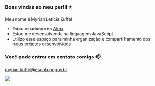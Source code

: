 ### Boas vindas ao meu perfil ⭐

Meu nome é Myrian Leticia Kuffel

- Estou estudando na [Alura](https://www.alura.com.br)
- Estou me desenvolvendo na linguagem JavaScript
- Utilizo esse espaço para minha organização e compartilhamento dos meus projetos desenvolvidos

### Você pode entrar em contato comigo 📫

myrian.kuffel@escola.pr.gov.br



![](https://media.tenor.com/GPqyP_Ov0zoAAAAC/gojo-jujutsu-kaisen.gif)
